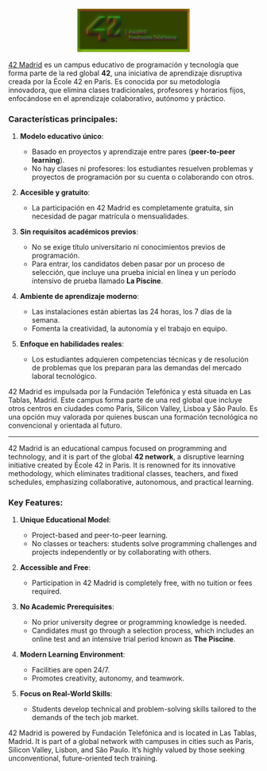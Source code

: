 
<p align="center" width="100%">
    <a href="https://www.42madrid.com/"> <img width="45%" src="../img/42-Madrid.png"> </a></p>

[42 Madrid](https://www.42madrid.com/) es un campus educativo de programación y tecnología que forma parte de la red global **42**, una iniciativa de aprendizaje disruptiva creada por la École 42 en París. Es conocida por su metodología innovadora, que elimina clases tradicionales, profesores y horarios fijos, enfocándose en el aprendizaje colaborativo, autónomo y práctico.

### Características principales:
1. **Modelo educativo único**:
   - Basado en proyectos y aprendizaje entre pares (**peer-to-peer learning**).
   - No hay clases ni profesores: los estudiantes resuelven problemas y proyectos de programación por su cuenta o colaborando con otros.

2. **Accesible y gratuito**:
   - La participación en 42 Madrid es completamente gratuita, sin necesidad de pagar matrícula o mensualidades.

3. **Sin requisitos académicos previos**:
   - No se exige título universitario ni conocimientos previos de programación.
   - Para entrar, los candidatos deben pasar por un proceso de selección, que incluye una prueba inicial en línea y un período intensivo de prueba llamado **La Piscine**.

4. **Ambiente de aprendizaje moderno**:
   - Las instalaciones están abiertas las 24 horas, los 7 días de la semana.
   - Fomenta la creatividad, la autonomía y el trabajo en equipo.

5. **Enfoque en habilidades reales**:
   - Los estudiantes adquieren competencias técnicas y de resolución de problemas que los preparan para las demandas del mercado laboral tecnológico.

42 Madrid es impulsada por la Fundación Telefónica y está situada en Las Tablas, Madrid. Este campus forma parte de una red global que incluye otros centros en ciudades como París, Silicon Valley, Lisboa y São Paulo. Es una opción muy valorada por quienes buscan una formación tecnológica no convencional y orientada al futuro.


-----------------

42 Madrid is an educational campus focused on programming and technology, and it is part of the global **42 network**, a disruptive learning initiative created by École 42 in Paris. It is renowned for its innovative methodology, which eliminates traditional classes, teachers, and fixed schedules, emphasizing collaborative, autonomous, and practical learning.

### Key Features:
1. **Unique Educational Model**:
   - Project-based and peer-to-peer learning.
   - No classes or teachers: students solve programming challenges and projects independently or by collaborating with others.

2. **Accessible and Free**:
   - Participation in 42 Madrid is completely free, with no tuition or fees required.

3. **No Academic Prerequisites**:
   - No prior university degree or programming knowledge is needed.
   - Candidates must go through a selection process, which includes an online test and an intensive trial period known as **The Piscine**.

4. **Modern Learning Environment**:
   - Facilities are open 24/7.
   - Promotes creativity, autonomy, and teamwork.

5. **Focus on Real-World Skills**:
   - Students develop technical and problem-solving skills tailored to the demands of the tech job market.

42 Madrid is powered by Fundación Telefónica and is located in Las Tablas, Madrid. It is part of a global network with campuses in cities such as Paris, Silicon Valley, Lisbon, and São Paulo. It’s highly valued by those seeking unconventional, future-oriented tech training.
